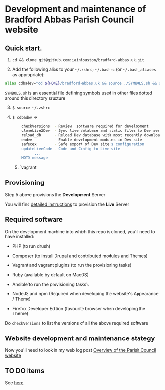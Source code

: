 # Development and maintenance of Bradford Abbas Parish Council website

## Quick start. 

1. `cd && clone git@github.com:iainhouston/bradford-abbas.uk.git`

2. Add the following alias to your `~/.zshrc`;  `~/.bashrc` (or `~/.bash_aliases` as appropriate):

  ```sh 
  alias cdbadev="cd ${HOME}/bradford-abbas.uk && source ./SYMBOLS.sh && source ./scripts/badev/motd.sh"
  ```
  
  `SYMBOLS.sh` is an essential file defining symbols used in other files dotted around this directory sructure 

3. `$ source ~/.zshrc`

4. `$ cdbadev` =>

    ```sh
        checkVersions  - Review  software required for development
        cloneLive2Dev  - Sync live database and static files to Dev server
        reload_db      - Reload Dev database with most recently downloaded live database
        endev          - Enable development modules in Dev site
        safecex        - Safe export of Dev site's configuration
        updateLiveCode - Code and Config to Live site
        	  ...
        MOTD message
	```
    
    5.  `vagrant
    
## Provisioning

Step 5 above provisions the **Development** Server

You will find [detailed instructions](prod/README.md) to provision the **Live** Server

## Required software

On the development machine into which this repo is cloned, you'll need to have installed:

+  PHP (to run drush)

+  Composer (to install Drupal and contributed modules and Themes) 

+  Vagrant and vagrant plugins (to run the provisioning tasks)

+  Ruby (available by default on MacOS)

+  Ansible(to run the provisioning tasks). 

+  NodeJS and npm (Required when developing the website's Appearance / Theme)  

+  Firefox Developer Edition (favourite browser when developing the Theme)

Do `checkVersions` to list the versions of all the above required software

## Website development and maintenance stategy

Now you'll need to look in my web log post [Overview of the Parish Council website](https://iainhouston.com/bapcoverview/)


## TO DO items

See [here](TODO.md)
